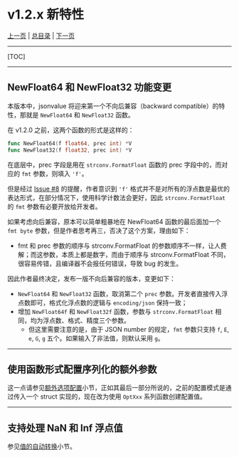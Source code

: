 # v1.2.x 新特性

[上一页](./09_beta.md) | [总目录](./README.md) | [下一页](./11_benchmark.md)

---

[TOC]

---

## NewFloat64 和 NewFloat32 功能变更

本版本中，jsonvalue 将迎来第一个不向后兼容（backward compatible）的特性，那就是 `NewFloat64` 和 `NewFloat32` 函数。

在 v1.2.0 之前，这两个函数的形式是这样的：

```go
func NewFloat64(f float64, prec int) *V
func NewFloat32(f float32, prec int) *V
```

在底层中，prec 字段是用在 `strconv.FormatFloat` 函数的 prec 字段中的，而对应的 `fmt` 参数，则填入 `'f'`。

但是经过 [Issue #8](https://github.com/Andrew-M-C/go.jsonvalue/issues/8) 的提醒，作者意识到 `'f'` 格式并不是对所有的浮点数是最优的表达形式，在部分情况下，使用科学计数法会更好，因此 `strconv.FormatFloat` 的 `fmt` 参数有必要开放给开发者。

如果考虑向后兼容，原本可以简单粗暴地在 NewFloat64 函数的最后面加一个 `fmt byte` 参数，但是作者思考再三，否决了这个方案，理由如下：

- fmt 和 prec 参数的顺序与 strconv.FormatFloat 的参数顺序不一样，让人费解；而这参数，本质上都是数字，而由于顺序与 strconv.FormatFloat 不同，很容易传错，且编译器不会报任何错误，导致 bug 的发生。

因此作者最终决定，发布一版不向后兼容的版本，变更如下：

- `NewFloat64` 和 `NewFloat32` 函数，取消第二个 `prec` 参数。开发者直接传入浮点数即可，格式化浮点数的逻辑与 `encoding/json` 保持一致；
- 增加 `NewFloat64f` 和 `NewFloat32f` 函数，参数与 `strconv.FormatFloat` 相同，均为浮点数、格式、精度三个参数。
    - 但这里需要注意的是，由于 JSON number 的规定，`fmt` 参数只支持 `f`, `E`, `e`, `G`, `g` 五个。如果输入了非法值，则默认采用 `g`。

---

## 使用函数形式配置序列化的额外参数

这一点请参见[额外选项配置](./08_option.md)小节，正如其最后一部分所说的，之前的配置模式是通过传入一个 struct 实现的，现在改为使用 `OptXxx` 系列函数创建配置值。

---

## 支持处理 NaN 和 Inf 浮点值

参见[值的自动转换](./07_conversion.md)小节。
